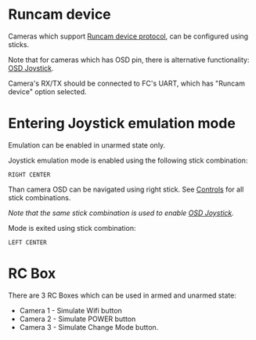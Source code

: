 # Runcam device 

Cameras which support [Runcam device protocol](https://support.runcam.com/hc/en-us/articles/360014537794-RunCam-Device-Protocol), can be configured using sticks.

Note that for cameras which has OSD pin, there is alternative functionality: [OSD Joystick](OSD%20Joystick.md).

Camera's RX/TX should be connected to FC's UART, which has "Runcam device" option selected.

# Entering Joystick emulation mode

Emulation can be enabled in unarmed state only. 

Joystick emulation mode is enabled using the following stick combination:

```RIGHT CENTER```


Than camera OSD can be navigated using right stick. See [Controls](Controls.md) for all stick combinations.

*Note that the same stick combination is used to enable [OSD Joystick](OSD%20Joystick.md).*

Mode is exited using stick combination:

```LEFT CENTER```

# RC Box

There are 3 RC Boxes which can be used in armed and unarmed state:
- Camera 1 - Simulate Wifi button
- Camera 2 - Simulate POWER button
- Camera 3 - Simulate Change Mode button.

